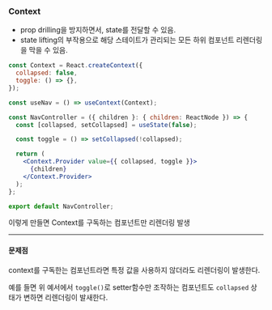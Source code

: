 ### Context

- prop drilling을 방지하면서, state를 전달할 수 있음.
- state lifting의 부작용으로 해당 스테이트가 관리되는 모든 하위 컴포넌트 리렌더링을 막을 수 있음.

```jsx
const Context = React.createContext({
  collapsed: false,
  toggle: () => {},
});

const useNav = () => useContext(Context);

const NavController = ({ children }: { children: ReactNode }) => {
  const [collapsed, setCollapsed] = useState(false);

  const toggle = () => setCollapsed(!collapsed);

  return (
    <Context.Provider value={{ collapsed, toggle }}>
      {children}
    </Context.Provider>
  );
};

export default NavController;
```

이렇게 만들면 Context를 구독하는 컴포넌트만 리렌더링 발생

---

#### 문제점

context를 구독한는 컴포넌트라면 특정 값을 사용하지 않더라도 리렌더링이 발생한다.

예를 들면 위 예서에서 `toggle()`로 setter함수만 조작하는 컴포넌트도 `collapsed` 상태가 변하면 리렌더링이 발새한다.
